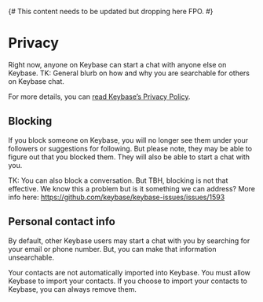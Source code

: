 {# This content needs to be updated but dropping here FPO. #}

# Privacy
Right now, anyone on Keybase can start a chat with anyone else on Keybase. TK: General blurb on how and why you are searchable for others on Keybase chat.

For more details, you can [read Keybase’s Privacy Policy](https://keybase.io/docs/privacypolicy).

## Blocking
If you block someone on Keybase, you will no longer see them under your followers or suggestions for following. But please note, they may be able to figure out that you blocked them. They will also be able to start a chat with you.

TK: You can also block a conversation. But TBH, blocking is not that effective. We know this a problem but is it something we can address? More info here: https://github.com/keybase/keybase-issues/issues/1593

## Personal contact info
By default, other Keybase users may start a chat with you by searching for your email or phone number. But, you can make that information unsearchable. 

Your contacts are not automatically imported into Keybase. You must allow Keybase to import your contacts. If you choose to import your contacts to Keybase, you can always remove them. 
